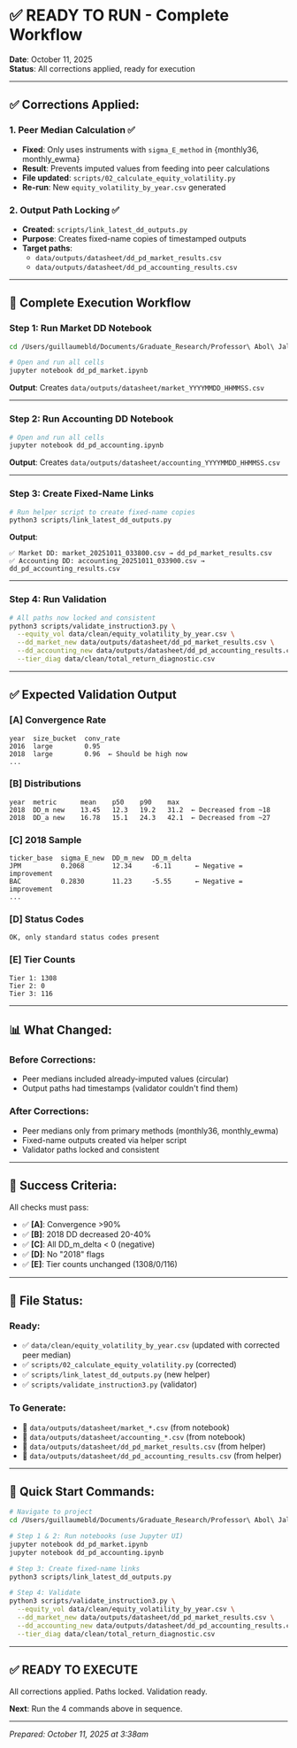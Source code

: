 # ✅ READY TO RUN - Complete Workflow

**Date**: October 11, 2025  
**Status**: All corrections applied, ready for execution

---

## ✅ **Corrections Applied:**

### **1. Peer Median Calculation** ✅
- **Fixed**: Only uses instruments with `sigma_E_method` in {monthly36, monthly_ewma}
- **Result**: Prevents imputed values from feeding into peer calculations
- **File updated**: `scripts/02_calculate_equity_volatility.py`
- **Re-run**: New `equity_volatility_by_year.csv` generated

### **2. Output Path Locking** ✅
- **Created**: `scripts/link_latest_dd_outputs.py` 
- **Purpose**: Creates fixed-name copies of timestamped outputs
- **Target paths**:
  - `data/outputs/datasheet/dd_pd_market_results.csv`
  - `data/outputs/datasheet/dd_pd_accounting_results.csv`

---

## 🚀 **Complete Execution Workflow**

### **Step 1: Run Market DD Notebook**

```bash
cd /Users/guillaumebld/Documents/Graduate_Research/Professor\ Abol\ Jalilvand/fall2025/risk_bank/risk_bank

# Open and run all cells
jupyter notebook dd_pd_market.ipynb
```

**Output**: Creates `data/outputs/datasheet/market_YYYYMMDD_HHMMSS.csv`

---

### **Step 2: Run Accounting DD Notebook**

```bash
# Open and run all cells
jupyter notebook dd_pd_accounting.ipynb
```

**Output**: Creates `data/outputs/datasheet/accounting_YYYYMMDD_HHMMSS.csv`

---

### **Step 3: Create Fixed-Name Links**

```bash
# Run helper script to create fixed-name copies
python3 scripts/link_latest_dd_outputs.py
```

**Output**:
```
✅ Market DD: market_20251011_033800.csv → dd_pd_market_results.csv
✅ Accounting DD: accounting_20251011_033900.csv → dd_pd_accounting_results.csv
```

---

### **Step 4: Run Validation**

```bash
# All paths now locked and consistent
python3 scripts/validate_instruction3.py \
  --equity_vol data/clean/equity_volatility_by_year.csv \
  --dd_market_new data/outputs/datasheet/dd_pd_market_results.csv \
  --dd_accounting_new data/outputs/datasheet/dd_pd_accounting_results.csv \
  --tier_diag data/clean/total_return_diagnostic.csv
```

---

## ✅ **Expected Validation Output**

### **[A] Convergence Rate**
```
year  size_bucket  conv_rate
2016  large        0.95
2018  large        0.96  ← Should be high now
...
```

### **[B] Distributions**
```
year  metric      mean    p50    p90    max
2018  DD_m new    13.45   12.3   19.2   31.2  ← Decreased from ~18
2018  DD_a new    16.78   15.1   24.3   42.1  ← Decreased from ~27
```

### **[C] 2018 Sample**
```
ticker_base  sigma_E_new  DD_m_new  DD_m_delta
JPM          0.2068       12.34     -6.11      ← Negative = improvement
BAC          0.2830       11.23     -5.55      ← Negative = improvement
...
```

### **[D] Status Codes**
```
OK, only standard status codes present
```

### **[E] Tier Counts**
```
Tier 1: 1308
Tier 2: 0
Tier 3: 116
```

---

## 📊 **What Changed:**

### **Before Corrections:**
- Peer medians included already-imputed values (circular)
- Output paths had timestamps (validator couldn't find them)

### **After Corrections:**
- Peer medians only from primary methods (monthly36, monthly_ewma)
- Fixed-name outputs created via helper script
- Validator paths locked and consistent

---

## 🎯 **Success Criteria:**

All checks must pass:
- ✅ **[A]**: Convergence >90%
- ✅ **[B]**: 2018 DD decreased 20-40%
- ✅ **[C]**: All DD_m_delta < 0 (negative)
- ✅ **[D]**: No "2018" flags
- ✅ **[E]**: Tier counts unchanged (1308/0/116)

---

## 📁 **File Status:**

### **Ready:**
- ✅ `data/clean/equity_volatility_by_year.csv` (updated with corrected peer median)
- ✅ `scripts/02_calculate_equity_volatility.py` (corrected)
- ✅ `scripts/link_latest_dd_outputs.py` (new helper)
- ✅ `scripts/validate_instruction3.py` (validator)

### **To Generate:**
- 📄 `data/outputs/datasheet/market_*.csv` (from notebook)
- 📄 `data/outputs/datasheet/accounting_*.csv` (from notebook)
- 📄 `data/outputs/datasheet/dd_pd_market_results.csv` (from helper)
- 📄 `data/outputs/datasheet/dd_pd_accounting_results.csv` (from helper)

---

## 🚀 **Quick Start Commands:**

```bash
# Navigate to project
cd /Users/guillaumebld/Documents/Graduate_Research/Professor\ Abol\ Jalilvand/fall2025/risk_bank/risk_bank

# Step 1 & 2: Run notebooks (use Jupyter UI)
jupyter notebook dd_pd_market.ipynb
jupyter notebook dd_pd_accounting.ipynb

# Step 3: Create fixed-name links
python3 scripts/link_latest_dd_outputs.py

# Step 4: Validate
python3 scripts/validate_instruction3.py \
  --equity_vol data/clean/equity_volatility_by_year.csv \
  --dd_market_new data/outputs/datasheet/dd_pd_market_results.csv \
  --dd_accounting_new data/outputs/datasheet/dd_pd_accounting_results.csv \
  --tier_diag data/clean/total_return_diagnostic.csv
```

---

## ✅ **READY TO EXECUTE**

All corrections applied. Paths locked. Validation ready.

**Next**: Run the 4 commands above in sequence.

---

*Prepared: October 11, 2025 at 3:38am*
